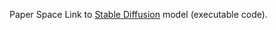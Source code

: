 Paper Space Link to [Stable Diffusion](https://console.paperspace.com/yadiraheng/notebook/r5v8gogqc5kd79t?file=%2FStableDiffusionUI_automatic1111+%281%29.ipynb) model (executable code).
